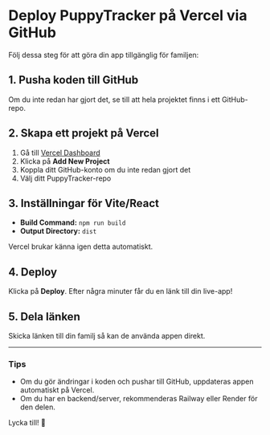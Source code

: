 # Deploy PuppyTracker på Vercel via GitHub

Följ dessa steg för att göra din app tillgänglig för familjen:

## 1. Pusha koden till GitHub
Om du inte redan har gjort det, se till att hela projektet finns i ett GitHub-repo.

## 2. Skapa ett projekt på Vercel
1. Gå till [Vercel Dashboard](https://vercel.com/dashboard)
2. Klicka på **Add New Project**
3. Koppla ditt GitHub-konto om du inte redan gjort det
4. Välj ditt PuppyTracker-repo

## 3. Inställningar för Vite/React
- **Build Command:** `npm run build`
- **Output Directory:** `dist`

Vercel brukar känna igen detta automatiskt.

## 4. Deploy
Klicka på **Deploy**. Efter några minuter får du en länk till din live-app!

## 5. Dela länken
Skicka länken till din familj så kan de använda appen direkt.

---

### Tips
- Om du gör ändringar i koden och pushar till GitHub, uppdateras appen automatiskt på Vercel.
- Om du har en backend/server, rekommenderas Railway eller Render för den delen.

Lycka till! 🚀
